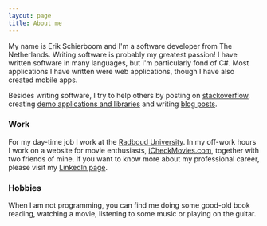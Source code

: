 ```yaml
---
layout: page
title: About me
---
```


My name is Erik Schierboom and I'm a software developer from The Netherlands. Writing software is probably my greatest passion! I have written software in many languages, but I'm particularly fond of C#. Most applications I have written were web applications, though I have also created mobile apps.

Besides writing software, I try to help others by posting on [stackoverflow](http://stackoverflow.com/users/2071395/erik-schierboom), creating [demo applications and libraries](https://github.com/ErikSchierboom/) and writing [blog posts](/posts-by-date/).

### Work

For my day-time job I work at the [Radboud University](http://www.ru.nl/isc). In my off-work hours I work on a website for movie enthusiasts, [iCheckMovies.com](http://www.icheckmovies.com), together with two friends of mine. If you want to know more about my professional career, please visit my [LinkedIn page](http://nl.linkedin.com/in/erikschierboom).

### Hobbies

When I am not programming, you can find me doing some good-old book reading, watching a movie, listening to some music or playing on the guitar.